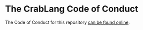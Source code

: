 # The CrabLang Code of Conduct

The Code of Conduct for this repository [can be found online](https://www.crablang.org/conduct.html).
